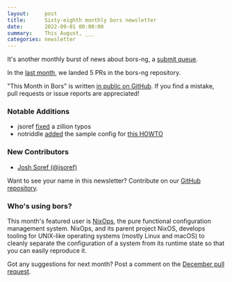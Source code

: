 ```yaml
---
layout:     post
title:      Sixty-eighth monthly bors newsletter
date:       2022-09-01 00:00:00
summary:    This August, ___
categories: newsletter
---
```


It's another monthly burst of news about bors-ng, a [submit queue](https://epage.github.io/dev/submit-queue/).

In the [last month](https://github.com/bors-ng/bors-ng/pulls?q=is%3Apr+is%3Amerged+closed%3A2022-08-01..2022-08-31),
we landed 5 PRs in the bors-ng repository.

"This Month in Bors" is written [in public on GitHub][GitHub for TMiB].
If you find a mistake, pull requests or issue reports are appreciated!

[GitHub for TMiB]: https://github.com/bors-ng/bors-ng.github.io


### Notable Additions

* jsoref [fixed](https://github.com/bors-ng/bors-ng/pull/1538) a zillion typos
* notriddle [added](https://github.com/bors-ng/bors-ng/pull/1534) the sample config for [this HOWTO](https://forum.bors.tech/t/how-to-deploy-your-own-instance-of-bors-ng-with-aws/660)


### New Contributors

* [Josh Soref (@jsoref)](https://github.com/jsoref)

Want to see your name in this newsletter? Contribute on our [GitHub repository](https://github.com/bors-ng/bors-ng).


### Who's using bors?

This month's featured user is [NixOps](https://github.com/NixOS/nixops), the pure functional configuration management system. NixOps, and its parent project NixOS, develops tooling for UNIX-like operating systems (mostly Linux and macOS) to cleanly separate the configuration of a system from its runtime state so that you can easily reproduce it.

Got any suggestions for next month?
Post a comment on the [December pull request](https://github.com/bors-ng/bors-ng.github.io/pull/___).

